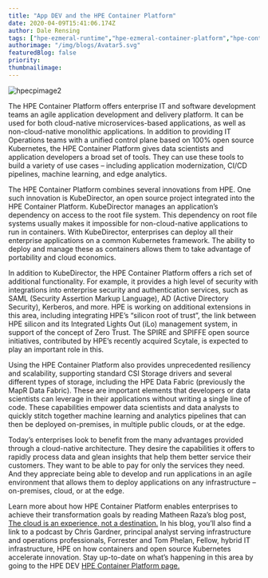 ```yaml
---
title: "App DEV and the HPE Container Platform"
date: 2020-04-09T15:41:06.174Z
author: Dale Rensing 
tags: ["hpe-ezmeral-runtime","hpe-ezmeral-container-platform","hpe-container-platform","opensource","kubedirector"]
authorimage: "/img/blogs/Avatar5.svg"
featuredBlog: false
priority:
thumbnailimage:
---
```

![hpecpimage2](https://hpe-developer-portal.s3.amazonaws.com/uploads/media/2020/3/hpecpimage2-1586446910822.jpg)

The HPE Container Platform offers enterprise IT and software development teams an agile application development and delivery platform. It can be used for both cloud-native microservices-based applications, as well as non-cloud-native monolithic applications. In addition to providing IT Operations teams with a unified control plane based on 100% open source Kubernetes, the HPE Container Platform gives data scientists and application developers a broad set of tools. They can use these tools to build a variety of use cases – including application modernization, CI/CD pipelines, machine learning, and edge analytics.

The HPE Container Platform combines several innovations from HPE. One such innovation is KubeDirector, an open source project integrated into the HPE Container Platform. KubeDirector manages an application’s dependency on access to the root file system. This dependency on root file systems usually makes it impossible for non-cloud-native applications to run in containers. With KubeDirector, enterprises can deploy all their enterprise applications on a common Kubernetes framework. The ability to deploy and manage these as containers allows them to take advantage of portability and cloud economics. 

In addition to KubeDirector, the HPE Container Platform offers a rich set of additional functionality. For example, it provides a high level of security with integrations into enterprise security and authentication services, such as SAML (Security Assertion Markup Language), AD (Active Directory Security), Kerberos, and more. HPE is working on additional extensions in this area, including integrating HPE’s “silicon root of trust”, the link between HPE silicon and its Integrated Lights Out (iLo) management system, in support of the concept of Zero Trust. The SPIRE and SPIFFE open source initiatives, contributed by HPE’s recently acquired Scytale, is expected to play an important role in this.

Using the HPE Container Platform also provides unprecedented resiliency and scalability, supporting standard CSI Storage drivers and several different types of storage, including the HPE Data Fabric (previously the MapR Data Fabric). These are important elements that developers or data scientists can leverage in their applications without writing a single line of code. These capabilities empower data scientists and data analysts to quickly stitch together machine learning and analytics pipelines that can then be deployed on-premises, in multiple public clouds, or at the edge. 

Today’s enterprises look to benefit from the many advantages provided through a cloud-native architecture. They desire the capabilities it offers to rapidly process data and glean insights that help them better service their customers. They want to be able to pay for only the services they need. And they appreciate being able to develop and run applications in an agile environment that allows them to deploy applications on any infrastructure – on-premises, cloud, or at the edge. 

Learn more about how HPE Container Platform enables enterprises to achieve their transformation goals by reading Matheen Raza’s blog post, [The cloud is an experience, not a destination.](https://www.hpe.com/us/en/insights/articles/the-cloud-is-an-experience-not-a-destination-2002.html?sdfsdf) In his blog, you’ll also find a link to a podcast by Chris Gardner, principal analyst serving infrastructure and operations professionals, Forrester and Tom Phelan, Fellow, hybrid IT infrastructure, HPE on how containers and open source Kubernetes accelerate innovation. Stay up-to-date on what’s happening in this area by going to the HPE DEV [HPE Container Platform page.](https://developer.hpe.com/platform/hpe-container-platform/home)

